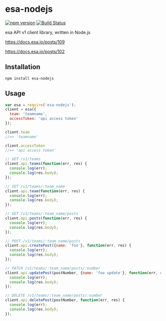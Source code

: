 # esa-nodejs

[![npm version](https://badge.fury.io/js/esa-nodejs.svg)](http://badge.fury.io/js/esa-nodejs) [![Build Status](https://travis-ci.org/bells17/esa-nodejs.svg?branch=master)](https://travis-ci.org/bells17/esa-nodejs)

esa API v1 client library, written in Node.js

https://docs.esa.io/posts/109

https://docs.esa.io/posts/102


## Installation

```
npm install esa-nodejs
```


## Usage

```javascript
var esa = require('esa-nodejs');
client = esa({
  team: 'teamname',
  accessToken: 'api access token'
});

client.team
//=> 'teamname'

client.accessToken
//=> 'api access token'

// GET /v1/teams
client.api.teams(function(err, res) {
  console.log(err);
  console.log(res.body);
});

// GET /v1/teams/:team_name
client.api.team(function(err, res) {
  console.log(err);
  console.log(res.body);
});

// GET /v1/teams/:team_name/posts
client.api.posts(function(err, res) {
  console.log(err);
  console.log(res.body);
});

// POST /v1/teams/:team_name/posts
client.api.createPost({name: 'foo'}, function(err, res) {
  console.log(err);
  console.log(res.body);
});

// PATCH /v1/teams/:team_name/posts/:number
client.api.updatePost(postNumber, {name: 'foo update'}, function(err, res) {
  console.log(err);
  console.log(res.body);
});

// DELETE /v1/teams/:team_name/posts/:number
client.api.deletePost(postNumber, function(err, res) {
  console.log(err);
  console.log(res.body);
});

```
